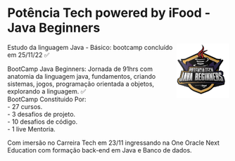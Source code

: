 <div>
<h1>Potência Tech powered by iFood - Java Beginners</h1>
<img align="right" width="120px" src="./img/InsígniaPontênciaTech.png">
</div>

<p>Estudo da linguagem Java - Básico: bootcamp concluído em 25/11/22 ✅</P>

<p>BootCamp Java Beginners: Jornada de 91hrs com anatomia da linguagem java, fundamentos, criando sistemas, jogos, programação orientada a objetos, explorando a linguagem. ✅ <br>
BootCamp Constituido Por:<br>
- 27 cursos.<br>
- 3 desafios de projeto.<br>
- 10 desafios de código.<br>
- 1 live Mentoria.
</p>

<p>Com imersão no Carreira Tech em 23/11 ingressando na One Oracle Next Education com formação back-end em Java e Banco de dados.</p>
 
